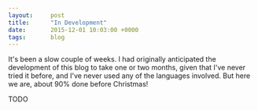 ```yaml
---
layout:     post
title:      "In Development"
date:       2015-12-01 10:03:00 +0000
tags:       blog
---
```

It's been a slow couple of weeks. I had originally anticipated the development of this blog to take one or two months, given that I've never tried it before, and I've never used any of the languages involved. But here we are, about 90% done before Christmas!

<!-- Read More -->

TODO